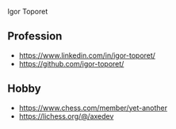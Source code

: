 Igor Toporet

## Profession

- https://www.linkedin.com/in/igor-toporet/
- https://github.com/igor-toporet/


## Hobby


- https://www.chess.com/member/yet-another
- https://lichess.org/@/axedev

